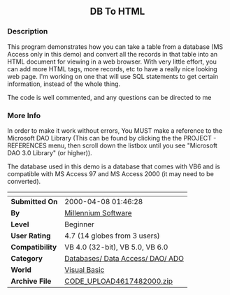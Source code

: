 ﻿<div align="center">

## DB To HTML


</div>

### Description

This program demonstrates how you can take a table from a database (MS Access only in this demo) and convert all the records in that table into an HTML document for viewing in a web browser. With very little effort, you can add more HTML tags, more records, etc to have a really nice looking web page. I'm working on one that will use SQL statements to get certain information, instead of the whole thing.

The code is well commented, and any questions can be directed to me
 
### More Info
 
In order to make it work without errors, You MUST make a reference to the Microsoft DAO Library (This can be found by clicking the the PROJECT - REFERENCES menu, then scroll down the listbox until you see "Microsoft DAO 3.0 Library" (or higher)).

The database used in this demo is a database that comes with VB6 and is compatible with MS Access 97 and MS Access 2000 (it may need to be converted).


<span>             |<span>
---                |---
**Submitted On**   |2000-04-08 01:46:28
**By**             |[Millennium Software](https://github.com/Planet-Source-Code/PSCIndex/blob/master/ByAuthor/millennium-software.md)
**Level**          |Beginner
**User Rating**    |4.7 (14 globes from 3 users)
**Compatibility**  |VB 4\.0 \(32\-bit\), VB 5\.0, VB 6\.0
**Category**       |[Databases/ Data Access/ DAO/ ADO](https://github.com/Planet-Source-Code/PSCIndex/blob/master/ByCategory/databases-data-access-dao-ado__1-6.md)
**World**          |[Visual Basic](https://github.com/Planet-Source-Code/PSCIndex/blob/master/ByWorld/visual-basic.md)
**Archive File**   |[CODE\_UPLOAD4617482000\.zip](https://github.com/Planet-Source-Code/millennium-software-db-to-html__1-7104/archive/master.zip)








